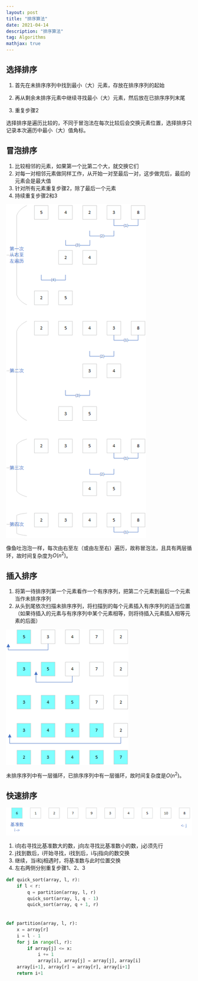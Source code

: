 ```yaml
---
layout: post
title: "排序算法"
date: 2021-04-14
description: "排序算法"
tag: Algorithms
mathjax: true
---
```


## 选择排序

1. 首先在未排序序列中找到最小（大）元素，存放在排序序列的起始

2. 再从剩余未排序元素中继续寻找最小（大）元素，然后放在已排序序列末尾

3. 重复步骤2

选择排序是遍历比较的，不同于冒泡法在每次比较后会交换元素位置，选择排序只记录本次遍历中最小（大）值角标。

## 冒泡排序

1. 比较相邻的元素，如果第一个比第二个大，就交换它们
2. 对每一对相邻元素做同样工作，从开始一对至最后一对，这步做完后，最后的元素会是最大值
3. 针对所有元素重复步骤2，除了最后一个元素
4. 持续重复步骤2和3

![](/assets/2021-04-14-sorting-algorithms-1.png)

像鱼吐泡泡一样，每次由右至左（或由左至右）遍历，故称冒泡法，且具有两层循环，故时间复杂度为$O(n^2)$。

## 插入排序

1. 将第一待排序列第一个元素看作一个有序序列，把第二个元素到最后一个元素当作未排序序列
2. 从头到尾依次扫描未排序序列，将扫描到的每个元素插入有序序列的适当位置（如果待插入的元素与有序序列中某个元素相等，则将待插入元素插入相等元素的后面）

![](/assets/2021-04-14-sorting-algorithms-2.png)

未排序序列中有一层循环，已排序序列中有一层循环，故时间复杂度是$O(n^2)$。

## 快速排序

![](/assets/2021-04-14-sorting-algorithms-3.png)

1. i向右寻找比基准数大的数，j向左寻找比基准数小的数，j必须先行
2. j找到数后，i开始寻找，i找到后，i与j指向的数交换
3. 继续，当i和j相遇时，将基准数与此时位置交换
4. 左右两侧分别重复步骤1、2、3

```python
def quick_sort(array, l, r):
    if l < r:
        q = partition(array, l, r)
        quick_sort(array, l, q - 1)
        quick_sort(array, q + 1, r)


def partition(array, l, r):
    x = array[r]
    i = l - 1
    for j in range(l, r):
        if array[j] <= x:
            i += 1
            array[i], array[j] = array[j], array[i]
    array[i+1], array[r] = array[r], array[i+1]
    return i+1
```
